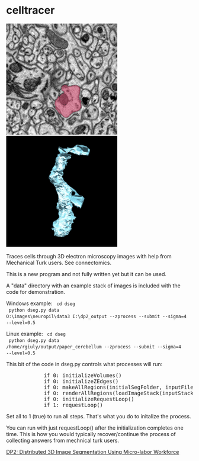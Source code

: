 celltracer
==========

![Alt attribute text Here](doc/dp2_300x300.gif)
![Alt attribute text Here](doc/movie_of_gial_cell_and_neuron_smaller.gif)



Traces cells through 3D electron microscopy images with help from Mechanical Turk users. See connectomics.


This is a new program and not fully written yet but it can be used.

A "data" directory with an example stack of images is included with the code for demonstration.


Windows example:
<code>
cd dseg<br>
python dseg.py data O:\images\neuropil\data3 I:\dp2_output --zprocess --submit --sigma=4 --level=0.5
</code>

Linux example:
<code>
cd dseg<br>
python dseg.py data /home/rgiuly/output/paper_cerebellum --zprocess --submit --sigma=4 --level=0.5
</code>


This bit of the code in dseg.py controls what processes will run:
<pre>
            if 0: initializeVolumes()
            if 0: initializeZEdges()
            if 0: makeAllRegions(initialSegFolder, inputFileExtension=inputFileExtension)
            if 0: renderAllRegions(loadImageStack(inputStack, None), 1)
            if 0: initializeRequestLoop()
            if 1: requestLoop()
</pre>

Set all to 1 (true) to run all steps. That's what you do to initalize the process.


You can run with just requestLoop() after the initialization completes one time. This is how you would typically recover/continue the process of collecting answers from mechnical turk users.


<a href=http://bioinformatics.oxfordjournals.org/content/29/10/1359> DP2: Distributed 3D Image Segmentation Using Micro-labor Workforce </a>

